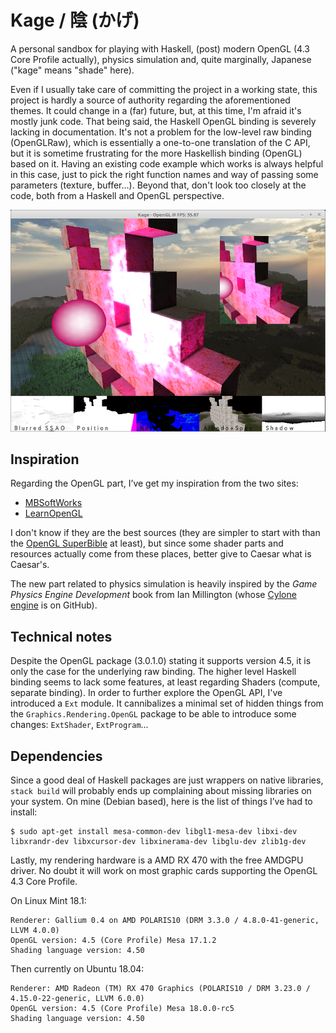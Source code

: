 Kage / 陰 (かげ)
================

A personal sandbox for playing with Haskell, (post) modern OpenGL (4.3 Core Profile actually), physics simulation and, quite marginally, Japanese ("kage" means "shade" here).

Even if I usually take care of committing the project in a working state, this project is hardly a source of authority regarding the aforementioned themes. It could change in a (far) future, but, at this time, I'm afraid it's mostly junk code. That being said, the Haskell OpenGL binding is severely lacking in documentation. It's not a problem for the low-level raw binding (OpenGLRaw), which is essentially a one-to-one translation of the C API, but it is sometime frustrating for the more Haskellish binding (OpenGL) based on it. Having an existing code example which works is always helpful in this case, just to pick the right function names and way of passing some parameters (texture, buffer...). Beyond that, don't look too closely at the code, both from a Haskell and OpenGL perspective.

![Screen capture](doc/current-state.png "Current state")

Inspiration
-----------

Regarding the OpenGL part, I’ve get my inspiration from the two sites:

-   [MBSoftWorks](http://www.mbsoftworks.sk/index.php?page=tutorials&series=1)
-   [LearnOpenGL](https://learnopengl.com/)

I don't know if they are the best sources (they are simpler to start with than the [OpenGL SuperBible](http://www.openglsuperbible.com) at least), but since some shader parts and resources actually come from these places, better give to Caesar what is Caesar's.

The new part related to physics simulation is heavily inspired by the *Game Physics Engine Development* book from Ian Millington (whose [Cylone engine](https://github.com/idmillington/cyclone-physics/) is on GitHub).

Technical notes
---------------

Despite the OpenGL package (3.0.1.0) stating it supports version 4.5, it is only the case for the underlying raw binding. The higher level Haskell binding seems to lack some features, at least regarding Shaders (compute, separate binding). In order to further explore the OpenGL API, I've introduced a `Ext` module. It cannibalizes a minimal set of hidden things from the `Graphics.Rendering.OpenGL` package to be able to introduce some changes: `ExtShader`, `ExtProgram`...

Dependencies
------------

Since a good deal of Haskell packages are just wrappers on native libraries, `stack build` will probably ends up complaining about missing libraries on your system. On mine (Debian based), here is the list of things I’ve had to install:

```
$ sudo apt-get install mesa-common-dev libgl1-mesa-dev libxi-dev libxrandr-dev libxcursor-dev libxinerama-dev libglu-dev zlib1g-dev
```

Lastly, my rendering hardware is a AMD RX 470 with the free AMDGPU driver. No doubt it will work on most graphic cards supporting the OpenGL 4.3 Core Profile.

On Linux Mint 18.1:
```
Renderer: Gallium 0.4 on AMD POLARIS10 (DRM 3.3.0 / 4.8.0-41-generic, LLVM 4.0.0)
OpenGL version: 4.5 (Core Profile) Mesa 17.1.2
Shading language version: 4.50
```

Then currently on Ubuntu 18.04:
```
Renderer: AMD Radeon (TM) RX 470 Graphics (POLARIS10 / DRM 3.23.0 / 4.15.0-22-generic, LLVM 6.0.0)
OpenGL version: 4.5 (Core Profile) Mesa 18.0.0-rc5
Shading language version: 4.50
```

